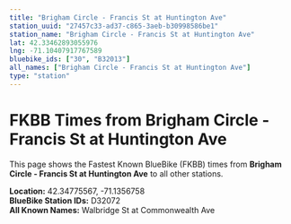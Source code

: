 ```yaml
---
title: "Brigham Circle - Francis St at Huntington Ave"
station_uuid: "27457c33-ad37-c865-3aeb-b30998586be1"
station_name: "Brigham Circle - Francis St at Huntington Ave"
lat: 42.33462893055976
lng: -71.10407917767589
bluebike_ids: ["30", "B32013"]
all_names: ["Brigham Circle - Francis St at Huntington Ave"]
type: "station"
---
```


# FKBB Times from Brigham Circle - Francis St at Huntington Ave

This page shows the Fastest Known BlueBike (FKBB) times from **Brigham Circle - Francis St at Huntington Ave** to all other stations.

**Location:** 42.34775567, -71.1356758  
**BlueBike Station IDs:** D32072  
**All Known Names:** Walbridge St at Commonwealth Ave

